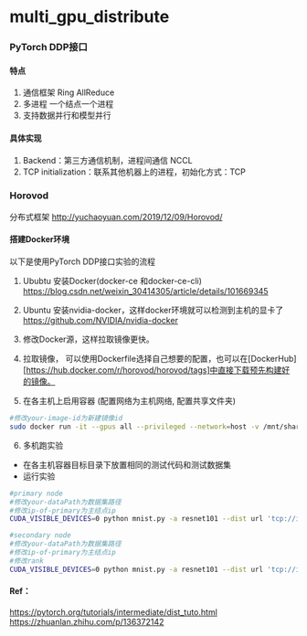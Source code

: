 # multi_gpu_distribute
### PyTorch DDP接口
#### 特点
1. 通信框架 Ring AllReduce
2. 多进程 一个结点一个进程
3. 支持数据并行和模型并行

#### 具体实现
1. Backend：第三方通信机制，进程间通信 NCCL
2. TCP initialization：联系其他机器上的进程，初始化方式：TCP

### Horovod
分布式框架
http://yuchaoyuan.com/2019/12/09/Horovod/


#### 搭建Docker环境
以下是使用PyTorch DDP接口实验的流程
1. Ububtu 安装Docker(docker-ce 和docker-ce-cli)
https://blog.csdn.net/weixin_30414305/article/details/101669345

2. Ubuntu 安装nvidia-docker，这样docker环境就可以检测到主机的显卡了
https://github.com/NVIDIA/nvidia-docker

3. 修改Docker源，这样拉取镜像更快。

4. 拉取镜像， 可以使用Dockerfile选择自己想要的配置，也可以在[DockerHub][https://hub.docker.com/r/horovod/horovod/tags]中直接下载预先构建好的镜像。

5. 在各主机上启用容器 (配置网络为主机网络, 配置共享文件夹)
```bash
#修改your-image-id为新建镜像id
sudo docker run -it --gpus all --privileged --network=host -v /mnt/share/ssh:/root/.ssh your-image-id
```

6. 多机跑实验
* 在各主机容器目标目录下放置相同的测试代码和测试数据集
* 运行实验
```bash
#primary node
#修改your-dataPath为数据集路径
#修改ip-of-primary为主结点ip
CUDA_VISIBLE_DEVICES=0 python mnist.py -a resnet101 --dist url 'tcp://ip-of-primary:8001' --dist-backend 'nccl' --world-size 2 --rank 0 your-dataPath
```

```bash
#secondary node
#修改your-dataPath为数据集路径
#修改ip-of-primary为主结点ip
#修改rank
CUDA_VISIBLE_DEVICES=0 python mnist.py -a resnet101 --dist url 'tcp://ip-of-primary:8001' --dist-backend 'nccl' --world-size 2 --rank 1 your-dataPath
```
#### Ref：
https://pytorch.org/tutorials/intermediate/dist_tuto.html
https://zhuanlan.zhihu.com/p/136372142
